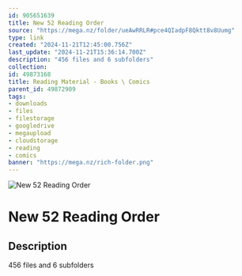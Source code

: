 ```yaml
---
id: 905651639
title: New 52 Reading Order
source: "https://mega.nz/folder/ueAwRRLR#pce4QIadpF8Qktt8v8Uumg"
type: link
created: "2024-11-21T12:45:00.756Z"
last_update: "2024-11-21T15:36:14.700Z"
description: "456 files and 6 subfolders"
collection:
id: 49873168
title: Reading Material - Books \ Comics
parent_id: 49872909
tags:
- downloads
- files
- filestorage
- googledrive
- megaupload
- cloudstorage
- reading
- comics
banner: "https://mega.nz/rich-folder.png"
---
```


![New 52 Reading Order](https://mega.nz/rich-folder.png)

# New 52 Reading Order

## Description
456 files and 6 subfolders

